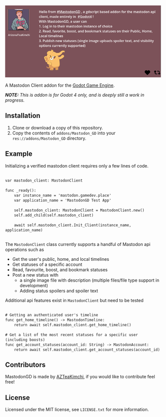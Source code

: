 ![Dialogue Manager for Godot](docs/MastodonGD_Post.png)

A Mastodon Client addon for the [Godot Game Engine](https://godotengine.org/).

_**NOTE:** This is addon is for Godot 4 only, and is deeply still a work in progress._

## Installation

1. Clone or download a copy of this repository.
2. Copy the contents of `addons/Mastodon_GD` into your `res://addons/Mastodon_GD` directory.

## Example
Initializing a verified mastodon client requires only a few lines of code.

``` GDScript

var mastodon_client: MastodonClient

func _ready():
    var instance_name = 'mastodon.gamedev.place'
    var application_name = 'MastodonGD Test App'
	
    self.mastodon_client: MastodonClient = MastodonClient.new()
	self.add_child(self.mastodon_client)

	await self.mastodon_client.Init_Client(instance_name, application_name)
	
```

The `MastodonClient` class currently supports a handful of Mastodon api operations such as
- Get the user's public, home, and local timelines
- Get statuses of a specific account
- Read, favourite, boost, and bookmark statuses
- Post a new status with
   - a single image file with description (multiple files/file type support in development)
   - Adding status spoilers and spoiler text

Additional api features exist in `MastodonClient` but need to be tested

``` GDScript

# Getting an authenticated user's timeline
func get_home_timeline() -> MastodonTimeline:
    return await self.mastodon_client.get_home_timeline()

# Get a list of the most recent statuses for a specific user (including boosts)
func get_account_statuses(account_id: String) -> MastodonAccount:
    return await self.mastodon_client.get_account_statuses(account_id)

```

## Contributors

MastodonGD is made by [AZTeaKimchi](https://mastodon.gamedev.place/@AZTeaKimchi), if you would like to contribute feel free!

## License

Licensed under the MIT license, see `LICENSE.txt` for more information.